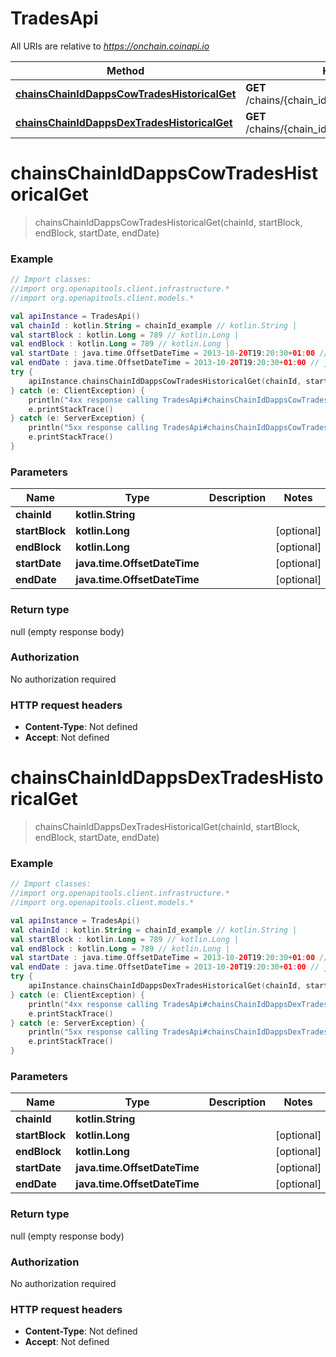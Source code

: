# TradesApi

All URIs are relative to *https://onchain.coinapi.io*

Method | HTTP request | Description
------------- | ------------- | -------------
[**chainsChainIdDappsCowTradesHistoricalGet**](TradesApi.md#chainsChainIdDappsCowTradesHistoricalGet) | **GET** /chains/{chain_id}/dapps/cow/trades/historical | 
[**chainsChainIdDappsDexTradesHistoricalGet**](TradesApi.md#chainsChainIdDappsDexTradesHistoricalGet) | **GET** /chains/{chain_id}/dapps/dex/trades/historical | 


<a name="chainsChainIdDappsCowTradesHistoricalGet"></a>
# **chainsChainIdDappsCowTradesHistoricalGet**
> chainsChainIdDappsCowTradesHistoricalGet(chainId, startBlock, endBlock, startDate, endDate)



### Example
```kotlin
// Import classes:
//import org.openapitools.client.infrastructure.*
//import org.openapitools.client.models.*

val apiInstance = TradesApi()
val chainId : kotlin.String = chainId_example // kotlin.String | 
val startBlock : kotlin.Long = 789 // kotlin.Long | 
val endBlock : kotlin.Long = 789 // kotlin.Long | 
val startDate : java.time.OffsetDateTime = 2013-10-20T19:20:30+01:00 // java.time.OffsetDateTime | 
val endDate : java.time.OffsetDateTime = 2013-10-20T19:20:30+01:00 // java.time.OffsetDateTime | 
try {
    apiInstance.chainsChainIdDappsCowTradesHistoricalGet(chainId, startBlock, endBlock, startDate, endDate)
} catch (e: ClientException) {
    println("4xx response calling TradesApi#chainsChainIdDappsCowTradesHistoricalGet")
    e.printStackTrace()
} catch (e: ServerException) {
    println("5xx response calling TradesApi#chainsChainIdDappsCowTradesHistoricalGet")
    e.printStackTrace()
}
```

### Parameters

Name | Type | Description  | Notes
------------- | ------------- | ------------- | -------------
 **chainId** | **kotlin.String**|  |
 **startBlock** | **kotlin.Long**|  | [optional]
 **endBlock** | **kotlin.Long**|  | [optional]
 **startDate** | **java.time.OffsetDateTime**|  | [optional]
 **endDate** | **java.time.OffsetDateTime**|  | [optional]

### Return type

null (empty response body)

### Authorization

No authorization required

### HTTP request headers

 - **Content-Type**: Not defined
 - **Accept**: Not defined

<a name="chainsChainIdDappsDexTradesHistoricalGet"></a>
# **chainsChainIdDappsDexTradesHistoricalGet**
> chainsChainIdDappsDexTradesHistoricalGet(chainId, startBlock, endBlock, startDate, endDate)



### Example
```kotlin
// Import classes:
//import org.openapitools.client.infrastructure.*
//import org.openapitools.client.models.*

val apiInstance = TradesApi()
val chainId : kotlin.String = chainId_example // kotlin.String | 
val startBlock : kotlin.Long = 789 // kotlin.Long | 
val endBlock : kotlin.Long = 789 // kotlin.Long | 
val startDate : java.time.OffsetDateTime = 2013-10-20T19:20:30+01:00 // java.time.OffsetDateTime | 
val endDate : java.time.OffsetDateTime = 2013-10-20T19:20:30+01:00 // java.time.OffsetDateTime | 
try {
    apiInstance.chainsChainIdDappsDexTradesHistoricalGet(chainId, startBlock, endBlock, startDate, endDate)
} catch (e: ClientException) {
    println("4xx response calling TradesApi#chainsChainIdDappsDexTradesHistoricalGet")
    e.printStackTrace()
} catch (e: ServerException) {
    println("5xx response calling TradesApi#chainsChainIdDappsDexTradesHistoricalGet")
    e.printStackTrace()
}
```

### Parameters

Name | Type | Description  | Notes
------------- | ------------- | ------------- | -------------
 **chainId** | **kotlin.String**|  |
 **startBlock** | **kotlin.Long**|  | [optional]
 **endBlock** | **kotlin.Long**|  | [optional]
 **startDate** | **java.time.OffsetDateTime**|  | [optional]
 **endDate** | **java.time.OffsetDateTime**|  | [optional]

### Return type

null (empty response body)

### Authorization

No authorization required

### HTTP request headers

 - **Content-Type**: Not defined
 - **Accept**: Not defined

